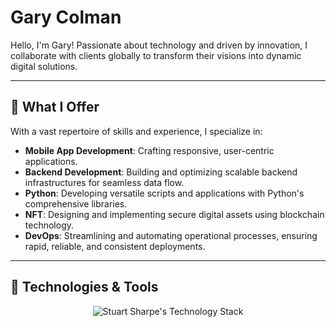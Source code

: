 # Gary Colman

Hello, I'm Gary! Passionate about technology and driven by innovation, I collaborate with clients globally to transform their visions into dynamic digital solutions.

---

## 💼 What I Offer

With a vast repertoire of skills and experience, I specialize in:
- **Mobile App Development**: Crafting responsive, user-centric applications.
- **Backend Development**: Building and optimizing scalable backend infrastructures for seamless data flow.
- **Python**: Developing versatile scripts and applications with Python's comprehensive libraries.
- **NFT**: Designing and implementing secure digital assets using blockchain technology.
- **DevOps**: Streamlining and automating operational processes, ensuring rapid, reliable, and consistent deployments.

---

## 🚀 Technologies & Tools

<p align="center">
  <img src="https://skillicons.dev/icons?i=java,kotlin,swift,react,dart,flutter,python,django,php,laravel,nodejs,golang,ruby,figma&theme=light" alt="Stuart Sharpe's Technology Stack"/>
</p>



